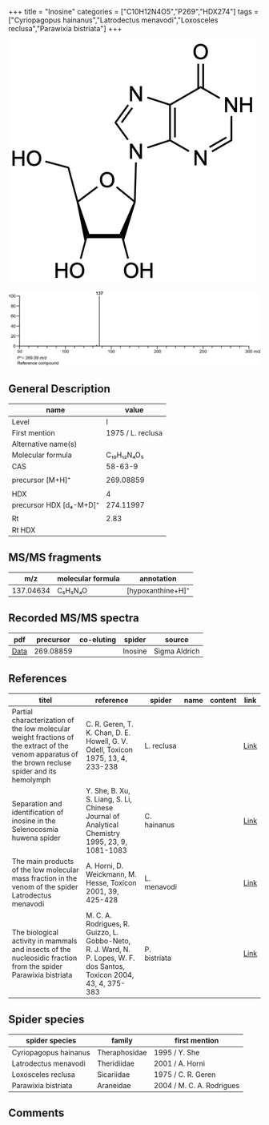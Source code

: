 +++
title = "Inosine"
categories = ["C10H12N4O5","P269","HDX274"]
tags = ["Cyriopagopus hainanus","Latrodectus menavodi","Loxosceles reclusa","Parawixia bistriata"]
+++

![](/img/Inosine.png)

![](/img_MSMS/269_Inosine.png)

## General Description

| name                    | value             |
|-------------------------|-------------------|
| Level                   | I                 |
| First mention           | 1975 / L. reclusa |
| Alternative name(s)     |                   |
| Molecular formula       | C₁₀H₁₂N₄O₅        |
| CAS                     | 58-63-9           |
|                         |                   |
| precursor [M+H]⁺        | 269.08859         |
|                         |                   |
| HDX                     | 4                 |
| precursor HDX [d₄-M+D]⁺ | 274.11997         |
|                         |                   |
| Rt                      | 2.83              |
| Rt HDX                  |                   |

## MS/MS fragments

| m/z       | molecular formula | annotation        |
|-----------|-------------------|-------------------|
| 137.04634 | C₅H₅N₄O           | [hypoxanthine+H]⁺ |

## Recorded MS/MS spectra

| pdf                               | precursor | co-eluting | spider  | source        |
|-----------------------------------|-----------|------------|---------|---------------|
| [Data](/pdf/269_Inosine_2-83.pdf) | 269.08859 |            | Inosine | Sigma Aldrich |

## References

| titel  | reference | spider | name | content | link |
|--------|-----------|--------|------|---------|------|
| Partial characterization of the low molecular weight fractions of the extract of the venom apparatus of the brown recluse spider and its hemolymph  | C. R. Geren, T. K. Chan, D. E. Howell, G. V. Odell, Toxicon 1975, 13, 4, 233-238 | L. reclusa | | | [Link](https://doi.org/10.1016/0041-0101(75)90129-4) |
| Separation and identification of inosine in the Selenocosmia huwena spider  | Y. She, B. Xu, S. Liang, S. Li, Chinese Journal of Analytical Chemistry 1995, 23, 9, 1081-1083 | C. hainanus |  |  | [Link](http://online.analchem.cn:8080/fxhx/EN/volumn/volumn_41.htm) |
| The main products of the low molecular mass fraction in the venom of the spider Latrodectus menavodi                                                 | A. Horni, D. Weickmann, M. Hesse, Toxicon 2001, 39, 425-428                                                  | L. menavodi |      |         | [Link](https://www.sciencedirect.com/science/article/pii/S0041010100001471) |
| The biological activity in mammals and insects of the nucleosidic fraction from the spider Parawixia bistriata  | M. C. A. Rodrigues, R. Guizzo, L. Gobbo-Neto, R. J. Ward, N. P. Lopes, W. F. dos Santos, Toxicon 2004, 43, 4, 375-383| P. bistriata |  |  | [Link](https://doi.org/10.1016/j.toxicon.2004.01.009)  |

## Spider species

| spider species        | family        | first mention             |
|-----------------------|---------------|---------------------------|
| Cyriopagopus hainanus | Theraphosidae | 1995 / Y. She             |
| Latrodectus menavodi  | Theridiidae   | 2001 / A. Horni           |
| Loxosceles reclusa    | Sicariidae    | 1975 / C. R. Geren        |
| Parawixia bistriata   | Araneidae     | 2004 / M. C. A. Rodrigues |

## Comments